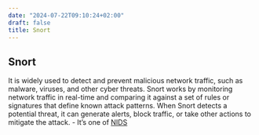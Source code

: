 ```yaml
---
date: "2024-07-22T09:10:24+02:00"
draft: false
title: Snort
---
```


## Snort

It is widely used to detect and prevent malicious network traffic, such
as malware, viruses, and other cyber threats. Snort works by monitoring
network traffic in real-time and comparing it against a set of rules or
signatures that define known attack patterns. When Snort detects a
potential threat, it can generate alerts, block traffic, or take other
actions to mitigate the attack. - It’s one of
[NIDS](/Notes/posts/Penetration/NIDS)
